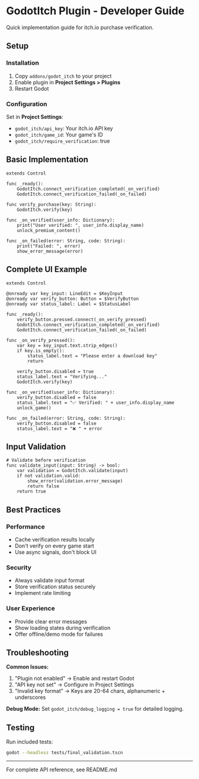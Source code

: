 # GodotItch Plugin - Developer Guide

Quick implementation guide for itch.io purchase verification.

## Setup

### Installation
1. Copy `addons/godot_itch` to your project
2. Enable plugin in **Project Settings > Plugins**
3. Restart Godot

### Configuration
Set in **Project Settings**:
- `godot_itch/api_key`: Your itch.io API key
- `godot_itch/game_id`: Your game's ID
- `godot_itch/require_verification`: true

## Basic Implementation

```gdscript
extends Control

func _ready():
    GodotItch.connect_verification_completed(_on_verified)
    GodotItch.connect_verification_failed(_on_failed)

func verify_purchase(key: String):
    GodotItch.verify(key)

func _on_verified(user_info: Dictionary):
    print("User verified: ", user_info.display_name)
    unlock_premium_content()

func _on_failed(error: String, code: String):
    print("Failed: ", error)
    show_error_message(error)
```

## Complete UI Example

```gdscript
extends Control

@onready var key_input: LineEdit = $KeyInput
@onready var verify_button: Button = $VerifyButton
@onready var status_label: Label = $StatusLabel

func _ready():
    verify_button.pressed.connect(_on_verify_pressed)
    GodotItch.connect_verification_completed(_on_verified)
    GodotItch.connect_verification_failed(_on_failed)

func _on_verify_pressed():
    var key = key_input.text.strip_edges()
    if key.is_empty():
        status_label.text = "Please enter a download key"
        return
    
    verify_button.disabled = true
    status_label.text = "Verifying..."
    GodotItch.verify(key)

func _on_verified(user_info: Dictionary):
    verify_button.disabled = false
    status_label.text = "✅ Verified: " + user_info.display_name
    unlock_game()

func _on_failed(error: String, code: String):
    verify_button.disabled = false
    status_label.text = "❌ " + error
```

## Input Validation

```gdscript
# Validate before verification
func validate_input(input: String) -> bool:
    var validation = GodotItch.validate(input)
    if not validation.valid:
        show_error(validation.error_message)
        return false
    return true
```

## Best Practices

### Performance
- Cache verification results locally
- Don't verify on every game start
- Use async signals, don't block UI

### Security  
- Always validate input format
- Store verification status securely
- Implement rate limiting

### User Experience
- Provide clear error messages
- Show loading states during verification
- Offer offline/demo mode for failures

## Troubleshooting

**Common Issues:**
1. "Plugin not enabled" → Enable and restart Godot
2. "API key not set" → Configure in Project Settings  
3. "Invalid key format" → Keys are 20-64 chars, alphanumeric + underscores

**Debug Mode:**
Set `godot_itch/debug_logging = true` for detailed logging.

## Testing
Run included tests:
```bash
godot --headless tests/final_validation.tscn
```

---
For complete API reference, see README.md
